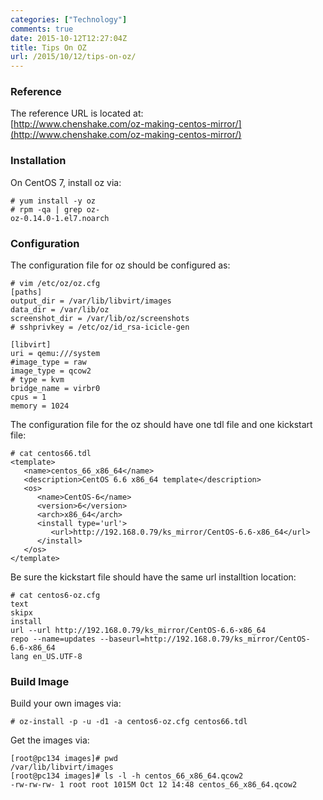 ```yaml
---
categories: ["Technology"]
comments: true
date: 2015-10-12T12:27:04Z
title: Tips On OZ
url: /2015/10/12/tips-on-oz/
---
```


### Reference
The reference URL is located at:   
[http://www.chenshake.com/oz-making-centos-mirror/](http://www.chenshake.com/oz-making-centos-mirror/)    

### Installation
On CentOS 7, install oz via:   

```
# yum install -y oz
# rpm -qa | grep oz-
oz-0.14.0-1.el7.noarch
```

### Configuration
The configuration file for oz should be configured as:    

```
# vim /etc/oz/oz.cfg 
[paths]
output_dir = /var/lib/libvirt/images
data_dir = /var/lib/oz
screenshot_dir = /var/lib/oz/screenshots
# sshprivkey = /etc/oz/id_rsa-icicle-gen

[libvirt]
uri = qemu:///system
#image_type = raw
image_type = qcow2
# type = kvm
bridge_name = virbr0
cpus = 1
memory = 1024
```

The configuration file for the oz should have one tdl file and one kickstart file:    

```
# cat centos66.tdl 
<template>
   <name>centos_66_x86_64</name>
   <description>CentOS 6.6 x86_64 template</description>
   <os>
      <name>CentOS-6</name>
      <version>6</version>
      <arch>x86_64</arch>
      <install type='url'>
         <url>http://192.168.0.79/ks_mirror/CentOS-6.6-x86_64</url>
      </install>
   </os>
</template>
```
Be sure the kickstart file should have the same url installtion location:    

```
# cat centos6-oz.cfg 
text
skipx
install
url --url http://192.168.0.79/ks_mirror/CentOS-6.6-x86_64
repo --name=updates --baseurl=http://192.168.0.79/ks_mirror/CentOS-6.6-x86_64
lang en_US.UTF-8
```

### Build Image
Build your own images via:    

```
# oz-install -p -u -d1 -a centos6-oz.cfg centos66.tdl
```
Get the images via:    

```
[root@pc134 images]# pwd
/var/lib/libvirt/images
[root@pc134 images]# ls -l -h centos_66_x86_64.qcow2
-rw-rw-rw- 1 root root 1015M Oct 12 14:48 centos_66_x86_64.qcow2
```


